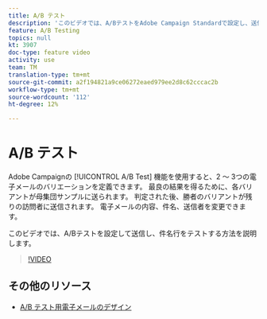 ```yaml
---
title: A/B テスト
description: 'このビデオでは、A/BテストをAdobe Campaign Standardで設定し、送信して、件名行をテストする方法を説明します。 '
feature: A/B Testing
topics: null
kt: 3907
doc-type: feature video
activity: use
team: TM
translation-type: tm+mt
source-git-commit: a2f194821a9ce06272eaed979ee2d8c62cccac2b
workflow-type: tm+mt
source-wordcount: '112'
ht-degree: 12%

---
```



# A/B テスト

Adobe Campaignの [!UICONTROL A/B Test] 機能を使用すると、2 ～ 3つの電子メールのバリエーションを定義できます。 最良の結果を得るために、各バリアントが母集団サンプルに送られます。 判定された後、勝者のバリアントが残りの訪問者に送信されます。 電子メールの内容、件名、送信者を変更できます。

このビデオでは、A/Bテストを設定して送信し、件名行をテストする方法を説明します。

>[!VIDEO](https://video.tv.adobe.com/v/18480?quality=12)

## その他のリソース

* [A/B テスト用電子メールのデザイン](https://docs.adobe.com/help/en/campaign-standard/using/communication-channels/email-messages/designing-an-a-b-test-email.html)
